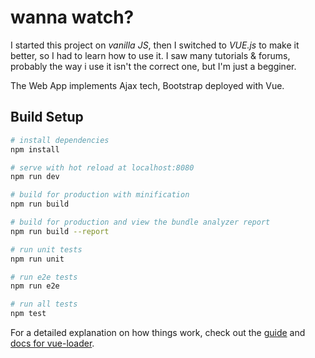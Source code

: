 # wanna watch?

I started this project on _vanilla JS_, then I switched to _VUE.js_ to make it better, so I had to learn how to use it. I saw many tutorials & forums, probably the way i use it isn't the correct one, but I'm just a begginer.

The Web App implements Ajax tech, Bootstrap deployed with Vue.

## Build Setup

``` bash
# install dependencies
npm install

# serve with hot reload at localhost:8080
npm run dev

# build for production with minification
npm run build

# build for production and view the bundle analyzer report
npm run build --report

# run unit tests
npm run unit

# run e2e tests
npm run e2e

# run all tests
npm test
```

For a detailed explanation on how things work, check out the [guide](http://vuejs-templates.github.io/webpack/) and [docs for vue-loader](http://vuejs.github.io/vue-loader).
